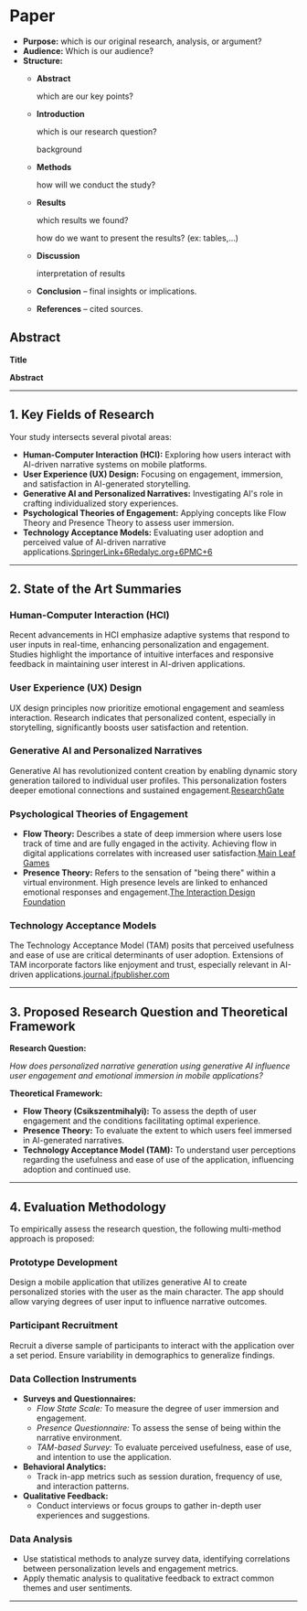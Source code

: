 # Paper

- **Purpose:** which is our original research, analysis, or argument?
- **Audience:** Which is our audience?
- **Structure:**
    - **Abstract**
        
        which are our key points?
        
    - **Introduction**
        
        which is our research question?
        
        background
        
    - **Methods**
        
        how will we conduct the study?
        
    - **Results**
        
        which results we found?
        
        how do we want to present the results? (ex: tables,…)
        
    - **Discussion**
        
        interpretation of results
        
    - **Conclusion** – final insights or implications.
    - **References** – cited sources.

## Abstract

**Title**

**Abstract**

---

## 1. Key Fields of Research

Your study intersects several pivotal areas:

- **Human-Computer Interaction (HCI):** Exploring how users interact with AI-driven narrative systems on mobile platforms.
- **User Experience (UX) Design:** Focusing on engagement, immersion, and satisfaction in AI-generated storytelling.
- **Generative AI and Personalized Narratives:** Investigating AI's role in crafting individualized story experiences.
- **Psychological Theories of Engagement:** Applying concepts like Flow Theory and Presence Theory to assess user immersion.
- **Technology Acceptance Models:** Evaluating user adoption and perceived value of AI-driven narrative applications.[SpringerLink+6Redalyc.org+6PMC+6](https://www.redalyc.org/journal/2032/203252603006/html/?utm_source=chatgpt.com)

---

## 2. State of the Art Summaries

### Human-Computer Interaction (HCI)

Recent advancements in HCI emphasize adaptive systems that respond to user inputs in real-time, enhancing personalization and engagement. Studies highlight the importance of intuitive interfaces and responsive feedback in maintaining user interest in AI-driven applications.

### User Experience (UX) Design

UX design principles now prioritize emotional engagement and seamless interaction. Research indicates that personalized content, especially in storytelling, significantly boosts user satisfaction and retention.

### Generative AI and Personalized Narratives

Generative AI has revolutionized content creation by enabling dynamic story generation tailored to individual user profiles. This personalization fosters deeper emotional connections and sustained engagement.[ResearchGate](https://www.researchgate.net/publication/335442802_Presence_Immersion_and_Usability_of_Mobile_Augmented_Reality?utm_source=chatgpt.com)

### Psychological Theories of Engagement

- **Flow Theory:** Describes a state of deep immersion where users lose track of time and are fully engaged in the activity. Achieving flow in digital applications correlates with increased user satisfaction.[Main Leaf Games](https://mainleaf.com/app-game-developer-boost-user-engagement-through-innovative-design/?utm_source=chatgpt.com)
- **Presence Theory:** Refers to the sensation of "being there" within a virtual environment. High presence levels are linked to enhanced emotional responses and engagement.[The Interaction Design Foundation](https://www.interaction-design.org/literature/topics/presence?srsltid=AfmBOopOxe6RpgYgOKu78OVbjyg_VY8UNva1Kv44r6A_UTUMra3yq6vV&utm_source=chatgpt.com)

### Technology Acceptance Models

The Technology Acceptance Model (TAM) posits that perceived usefulness and ease of use are critical determinants of user adoption. Extensions of TAM incorporate factors like enjoyment and trust, especially relevant in AI-driven applications.[journal.jfpublisher.com](https://journal.jfpublisher.com/index.php/joe/article/download/591/634/4114?utm_source=chatgpt.com)

---

## 3. Proposed Research Question and Theoretical Framework

**Research Question:**

*How does personalized narrative generation using generative AI influence user engagement and emotional immersion in mobile applications?*

**Theoretical Framework:**

- **Flow Theory (Csikszentmihalyi):** To assess the depth of user engagement and the conditions facilitating optimal experience.
- **Presence Theory:** To evaluate the extent to which users feel immersed in AI-generated narratives.
- **Technology Acceptance Model (TAM):** To understand user perceptions regarding the usefulness and ease of use of the application, influencing adoption and continued use.

---

## 4. Evaluation Methodology

To empirically assess the research question, the following multi-method approach is proposed:

### Prototype Development

Design a mobile application that utilizes generative AI to create personalized stories with the user as the main character. The app should allow varying degrees of user input to influence narrative outcomes.

### Participant Recruitment

Recruit a diverse sample of participants to interact with the application over a set period. Ensure variability in demographics to generalize findings.

### Data Collection Instruments

- **Surveys and Questionnaires:**
    - *Flow State Scale:* To measure the degree of user immersion and engagement.
    - *Presence Questionnaire:* To assess the sense of being within the narrative environment.
    - *TAM-based Survey:* To evaluate perceived usefulness, ease of use, and intention to use the application.
- **Behavioral Analytics:**
    - Track in-app metrics such as session duration, frequency of use, and interaction patterns.
- **Qualitative Feedback:**
    - Conduct interviews or focus groups to gather in-depth user experiences and suggestions.

### Data Analysis

- Use statistical methods to analyze survey data, identifying correlations between personalization levels and engagement metrics.
- Apply thematic analysis to qualitative feedback to extract common themes and user sentiments.

---

##